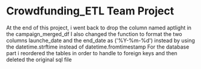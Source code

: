 # Crowdfunding_ETL Team Project

 At the end of this project, i went back to drop the column named aptlight in the campaign_merged_df
 I also changed the function to format the two columns launche_date and the end_date as ('%Y-%m-%d') instead by using the datetime.strftime instead of datetime.fromtimestamp 
 For the database part i reordered the tables in order to handle to foreign keys and then deleted the original sql file 
